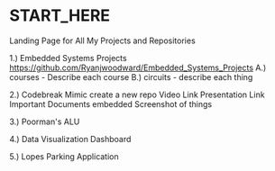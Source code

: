 # START_HERE
Landing Page for All My Projects and Repositories


1.) Embedded Systems Projects
  https://github.com/Ryanjwoodward/Embedded_Systems_Projects
  A.) courses
    - Describe each course
  B.) circuits
    - describe each thing
   
2.) Codebreak Mimic 
create a new repo
  Video Link
  Presentation Link
  Important Documents embedded
  Screenshot of things
  
3.) Poorman's ALU


4.) Data Visualization Dashboard

5.) Lopes Parking Application
